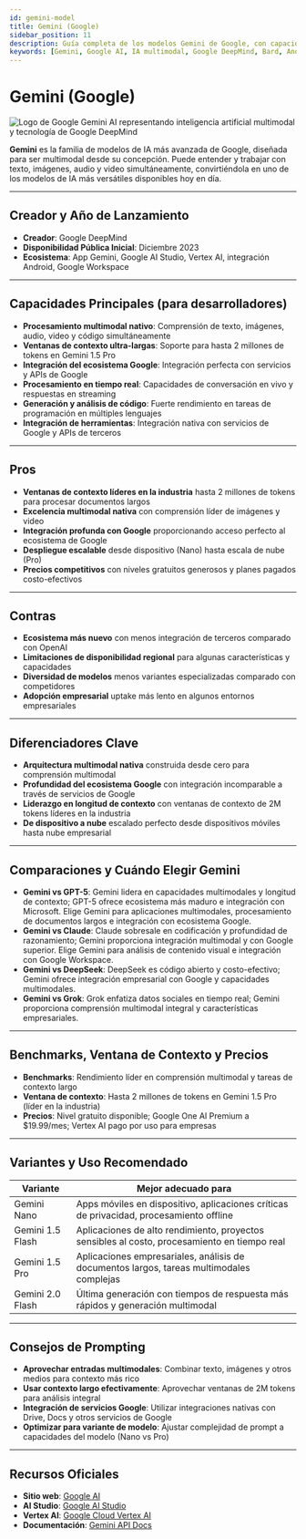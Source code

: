 ```yaml
---
id: gemini-model
title: Gemini (Google)
sidebar_position: 11
description: Guía completa de los modelos Gemini de Google, con capacidades multimodales nativas, ventanas de contexto largas e integración profunda con ecosistema Google
keywords: [Gemini, Google AI, IA multimodal, Google DeepMind, Bard, Android AI, contexto largo, Google Workspace, análisis imágenes, comprensión video]
---
```


# Gemini (Google)



<img src="/img/artificial-intelligence/models/gemini.svg" alt="Logo de Google Gemini AI representando inteligencia artificial multimodal y tecnología de Google DeepMind" class="ai-logo" />

**Gemini** es la familia de modelos de IA más avanzada de Google, diseñada para ser multimodal desde su concepción. Puede entender y trabajar con texto, imágenes, audio y video simultáneamente, convirtiéndola en uno de los modelos de IA más versátiles disponibles hoy en día.

---

## Creador y Año de Lanzamiento

- **Creador**: Google DeepMind  
- **Disponibilidad Pública Inicial**: Diciembre 2023  
- **Ecosistema**: App Gemini, Google AI Studio, Vertex AI, integración Android, Google Workspace

---

## Capacidades Principales (para desarrolladores)

- **Procesamiento multimodal nativo**: Comprensión de texto, imágenes, audio, video y código simultáneamente  
- **Ventanas de contexto ultra-largas**: Soporte para hasta 2 millones de tokens en Gemini 1.5 Pro  
- **Integración del ecosistema Google**: Integración perfecta con servicios y APIs de Google  
- **Procesamiento en tiempo real**: Capacidades de conversación en vivo y respuestas en streaming  
- **Generación y análisis de código**: Fuerte rendimiento en tareas de programación en múltiples lenguajes  
- **Integración de herramientas**: Integración nativa con servicios de Google y APIs de terceros

---

## Pros

- **Ventanas de contexto líderes en la industria** hasta 2 millones de tokens para procesar documentos largos  
- **Excelencia multimodal nativa** con comprensión líder de imágenes y video  
- **Integración profunda con Google** proporcionando acceso perfecto al ecosistema de Google  
- **Despliegue escalable** desde dispositivo (Nano) hasta escala de nube (Pro)  
- **Precios competitivos** con niveles gratuitos generosos y planes pagados costo-efectivos

---

## Contras

- **Ecosistema más nuevo** con menos integración de terceros comparado con OpenAI  
- **Limitaciones de disponibilidad regional** para algunas características y capacidades  
- **Diversidad de modelos** menos variantes especializadas comparado con competidores  
- **Adopción empresarial** uptake más lento en algunos entornos empresariales

---

## Diferenciadores Clave

- **Arquitectura multimodal nativa** construida desde cero para comprensión multimodal  
- **Profundidad del ecosistema Google** con integración incomparable a través de servicios de Google  
- **Liderazgo en longitud de contexto** con ventanas de contexto de 2M tokens líderes en la industria  
- **De dispositivo a nube** escalado perfecto desde dispositivos móviles hasta nube empresarial

---

## Comparaciones y Cuándo Elegir Gemini

- **Gemini vs GPT-5**: Gemini lidera en capacidades multimodales y longitud de contexto; GPT-5 ofrece ecosistema más maduro e integración con Microsoft. Elige Gemini para aplicaciones multimodales, procesamiento de documentos largos e integración con ecosistema Google.  
- **Gemini vs Claude**: Claude sobresale en codificación y profundidad de razonamiento; Gemini proporciona integración multimodal y con Google superior. Elige Gemini para análisis de contenido visual e integración con Google Workspace.  
- **Gemini vs DeepSeek**: DeepSeek es código abierto y costo-efectivo; Gemini ofrece integración empresarial con Google y capacidades multimodales.  
- **Gemini vs Grok**: Grok enfatiza datos sociales en tiempo real; Gemini proporciona comprensión multimodal integral y características empresariales.


---

## Benchmarks, Ventana de Contexto y Precios

- **Benchmarks**: Rendimiento líder en comprensión multimodal y tareas de contexto largo  
- **Ventana de contexto**: Hasta 2 millones de tokens en Gemini 1.5 Pro (líder en la industria)  
- **Precios**: Nivel gratuito disponible; Google One AI Premium a $19.99/mes; Vertex AI pago por uso para empresas

---

## Variantes y Uso Recomendado

| Variante | Mejor adecuado para |
|---|---|
| Gemini Nano | Apps móviles en dispositivo, aplicaciones críticas de privacidad, procesamiento offline |
| Gemini 1.5 Flash | Aplicaciones de alto rendimiento, proyectos sensibles al costo, procesamiento en tiempo real |
| Gemini 1.5 Pro | Aplicaciones empresariales, análisis de documentos largos, tareas multimodales complejas |
| Gemini 2.0 Flash | Última generación con tiempos de respuesta más rápidos y generación multimodal |

---

## Consejos de Prompting

- **Aprovechar entradas multimodales**: Combinar texto, imágenes y otros medios para contexto más rico  
- **Usar contexto largo efectivamente**: Aprovechar ventanas de 2M tokens para análisis integral  
- **Integración de servicios Google**: Utilizar integraciones nativas con Drive, Docs y otros servicios de Google  
- **Optimizar para variante de modelo**: Ajustar complejidad de prompt a capacidades del modelo (Nano vs Pro)

---

## Recursos Oficiales

- **Sitio web**: [Google AI](https://ai.google.dev)  
- **AI Studio**: [Google AI Studio](https://aistudio.google.com)  
- **Vertex AI**: [Google Cloud Vertex AI](https://cloud.google.com/vertex-ai)  
- **Documentación**: [Gemini API Docs](https://ai.google.dev/gemini-api/docs)